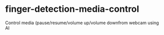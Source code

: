 # finger-detection-media-control
Control media (pause/resume/volume up/volume downfrom webcam using AI  
